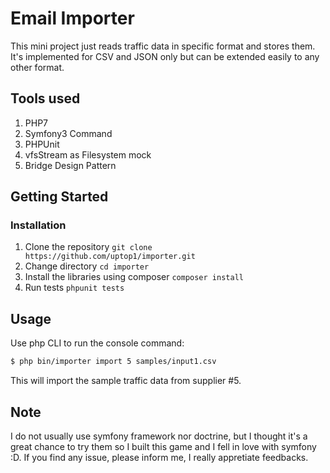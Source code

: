 Email Importer
==============

This mini project just reads traffic data in specific format and stores them. It's implemented for CSV and JSON only but can be extended easily to any other format.

Tools used
---------------
1. PHP7
2. Symfony3 Command
3. PHPUnit
4. vfsStream as Filesystem mock
5. Bridge Design Pattern

Getting Started
---------------

### Installation
1. Clone the repository `git clone https://github.com/uptop1/importer.git`
2. Change directory `cd importer`
3. Install the libraries using composer `composer install`
4. Run tests `phpunit tests`

Usage
-----

Use php CLI to run the console command:

```bash
$ php bin/importer import 5 samples/input1.csv
```
This will import the sample traffic data from supplier #5.

Note
---------------
I do not usually use symfony framework nor doctrine, but I thought it's a great chance to try them so I built this game and I fell in love with symfony :D. If you find any issue, please inform me, I really appretiate feedbacks.